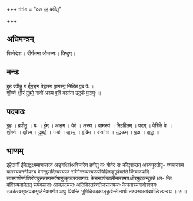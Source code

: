 +++
title = "०७ इह ब्रवीतु"

+++
## अधिमन्त्रम्
विश्वेदेवाः। दीर्घतमा औचथ्यः। त्रिष्टुप्।

## मन्त्रः
इ॒ह ब्र॑वीतु॒ य ई॑म॒ङ्ग वेदा॒स्य वा॒मस्य॒ निहि॑तं प॒दं वेः ।  
शी॒र्ष्णः क्षी॒रं दु॑ह्रते॒ गावो॑ अस्य व॒व्रिं वसा॑ना उद॒कं प॒दापुः॑ ॥

## पदपाठः
इ॒ह । ब्र॒वी॒तु॒ । यः । ई॒म् । अ॒ङ्ग । वेद॑ । अ॒स्य । वा॒मस्य॑ । निऽहि॑तम् । प॒दम् । वेरिति॒ वेः ।  
शी॒र्ष्णः । क्षी॒रम् । दु॒ह्र॒ते॒ । गावः॑ । अ॒स्य॒ । व॒व्रिम् । वसा॑नाः । उ॒द॒कम् । प॒दा । अ॒पुः॒ ॥

## भाष्यम्
इहेदानीं ईमेतद्वक्ष्यमाणन्तत्त्वं अङ्गक्षिप्रंअविचारेण ब्रवीतु कः योवेद सः कीदृशन्तत् अस्यपुरतोदृ- श्यमानस्य वामस्यवननीयस्य वेर्गन्तुरादित्यस्यपदं सर्वैर्गन्तव्यंस्वरूपन्निहितङ्गृढंवर्तते किंचास्यादि- त्यस्यशीर्ष्णःशिरोवदुन्नतस्यसर्वेषामुत्कृष्टस्यवागावः केचनवर्षकालीनारश्मयःक्षीरमुदकन्दुह्रते क्षर- न्ति वव्रिंरूपनामैतत् रूपंवसानाः आच्छादयन्तः अतिविस्तरेणतेजसातपन्तः केचनास्यगावोरश्मयः उदकंस्वसृष्टंपदासृष्टेनैवमार्गेण अपुः पिबन्ति भूमिन्निरुदकाङ्कुर्वन्तीत्यर्थः तस्यस्वरूपंब्रवीत्वित्यन्वयः ॥ ७ ॥